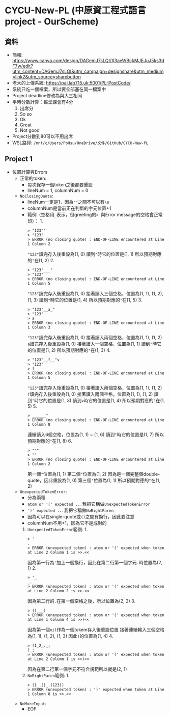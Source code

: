 # CYCU-New-PL (中原資工程式語言project - OurScheme)
## 資料
- 簡報: https://www.canva.com/design/DAGemJ7sLQI/X3aeWBckMJEJuJ5ks3dF7w/edit?utm_content=DAGemJ7sLQI&utm_campaign=designshare&utm_medium=link2&utm_source=sharebutton
- 老大的上傳系統: https://pai.lab715.uk:5001/PL-PostCode/
- 系統只吃一個檔案，所以要全部塞在同一檔案中
- Project deadline修改為與大三相同
- 平時分數計算：每堂課會有4分
    1. 出席分
    2. So so
    3. Ok
    4. Great
    0. Not good
- Project分數到80可以不用出席
- WSL路徑: ```/mnt/c/Users/PoHsu/OneDrive/文件/GitHub/CYCU-New-PL```

## Project 1
- 位置計算與Errors
    - 正常的token:
        - 每次保存一個token之後都要重設
        - lineNum = 1, columnNum = 0
    - ```NoClosingQuote```:
        - lineNum一定是1，因為```""```之間不可以有```\n```
        - columnNum是當前正在判斷的字元位置+1
        - 範例（空格用```_```表示，但greeting的```> ```與Error message的空格會正常印）：
            1.
            ```
            > "123""
            > "123"
            > ERROR (no closing quote) : END-OF-LINE encountered at Line 1 Column 2
            ```
            ```"123"```讀完存入後重設為(1, 0)
            讀到```"```時它的位置是(1, 1)
            所以預期對應的```"```在(1, 2)
            2.
            ```
            > "123"___"
            > "123"
            > ERROR (no closing quote) : END-OF-LINE encountered at Line 1 Column 5
            ```
            ```"123"```讀完存入後重設為(1, 0)
            接著讀入三個空格，位置為(1, 1), (1, 2), (1, 3)
            讀到```"```時它的位置是(1, 4)
            所以預期對應的```"```在(1, 5)
            3.
            ```
            > "123"__a_"
            > "123"
            > a
            > ERROR (no closing quote) : END-OF-LINE encountered at Line 1 Column 3
            ```
            ```"123"```讀完存入後重設為(1, 0)
            接著讀入兩個空格，位置為(1, 1), (1, 2)
            ```a```讀完存入後重設為(1, 0)
            接著讀入一個空格，位置為(1, 1)
            讀到```"```時它的位置是(1, 2)
            所以預期對應的```"```在(1, 3)
            4.
            ```
            > "123"__f__"v
            > "123"
            > f
            > ERROR (no closing quote) : END-OF-LINE encountered at Line 1 Column 5
            ```
            ```"123"```讀完存入後重設為(1, 0)
            接著讀入兩個空格，位置為(1, 1), (1, 2)
            ```f```讀完存入後重設為(1, 0)
            接著讀入兩個空格，位置為(1, 1), (1, 2)
            讀到```"```時它的位置是(1, 3)
            讀到```v```時它的位置是(1, 4)
            所以預期對應的```"```在(1, 5)
            5.
            ```
            > ______"
            > ERROR (no closing quote) : END-OF-LINE encountered at Line 1 Column 8
            ```
            連續讀入6個空格，位置為(1, 1) ~ (1, 6)
            讀到```"```時它的位置是(1, 7)
            所以預期對應的```"```在(1, 8)
            6.
            ```
            > """
            > ""
            > ERROR (no closing quote) : END-OF-LINE encountered at Line 1 Column 2
            ```
            第一個```"```位置為(1, 1)
            第二個```"```位置為(1, 2)
            因為是一個完整個double-quote，因此重設為(1, 0)
            第三個```"```位置為(1, 1)
            所以預期對應的```"```在(1, 2)
    - ```UnexpectedTokenError```:
        - 分為兩種
        - ```atom or '(' expected ...```我把它稱做```UnexpectedTokenError```
        - ```')' expected ...```我把它稱做```NoRightParen```
        - 因為可以在single-quote或```()```之間有換行，因此要注意
        - columnNum不用+1，因為它不是成對的
        1. ```UnexpectedTokenError```範例:
            1.
            ```
            > '
            .
            > ERROR (unexpected token) : atom or '(' expected when token at Line 2 Column 1 is >>.<<
            ```
            因為第一行為```'```加上一個換行，因此在第二行第一個字元```.```時位置為(2, 1)
            2.
            ```
            > '_
            _.
            > ERROR (unexpected token) : atom or '(' expected when token at Line 2 Column 2 is >>.<<
            ```
            因為第二行的```.```在第一個空格之後，所以位置為(2, 2)
            3.
            ```
            > ()___)
            > ERROR (unexpected token) : atom or '(' expected when token at Line 1 Column 4 is >>)<<
            ```
            因為第一個```nil```作為一個tokem存入後重設位置
            接著連續輸入三個空格為(1, 1), (1, 2), (1, 3)
            因此```)```的位置為(1, 4)
            4.
            ```
            > (1_2_._;
            )_;
            > ERROR (unexpected token) : atom or '(' expected when token at Line 2 Column 1 is >>)<<
            ```
            因為在第二行第一個字元不符合規範所以就是(2, 1)
        2. ```NoRightParen```範例:
            1.
            ```
            > (1_.()_.(123))
            > ERROR (unexpected token) : ')' expected when token at Line 1 Column 8 is >>.<<
            ```
    - ```NoMoreInput```:
        - EOF